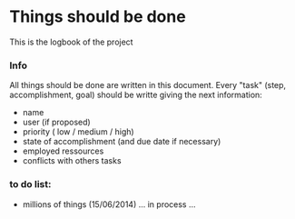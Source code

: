 Things should be done
=====================
This is the logbook of the project

### Info
All things should be done are written in this document.
Every "task" (step, accomplishment, goal) should be writte giving the next information:
- name
- user (if proposed)
- priority ( low / medium / high)
- state of accomplishment (and due date if necessary)
- employed ressources
- conflicts with others tasks

### to do list:
- millions of things (15/06/2014)
... in process ...
